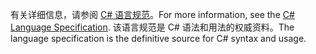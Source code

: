 <span data-ttu-id="ded20-101">有关详细信息，请参阅 [C# 语言规范](~/docs/csharp/language-reference/language-specification/index.md)。</span><span class="sxs-lookup"><span data-stu-id="ded20-101">For more information, see the [C# Language Specification](~/docs/csharp/language-reference/language-specification/index.md).</span></span> <span data-ttu-id="ded20-102">该语言规范是 C# 语法和用法的权威资料。</span><span class="sxs-lookup"><span data-stu-id="ded20-102">The language specification is the definitive source for C# syntax and usage.</span></span>
